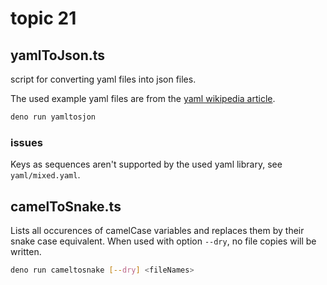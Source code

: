 # topic 21

## yamlToJson.ts

script for converting yaml files into json files.

The used example yaml files are from the [yaml wikipedia article](https://en.wikipedia.org/wiki/YAML).

```bash
deno run yamltosjon
```

### issues

Keys as sequences aren't supported by the used yaml library, see `yaml/mixed.yaml`.

## camelToSnake.ts

Lists all occurences of camelCase variables and replaces them by their snake case equivalent.
When used with option `--dry`, no file copies will be written. 

```bash
deno run cameltosnake [--dry] <fileNames>
```